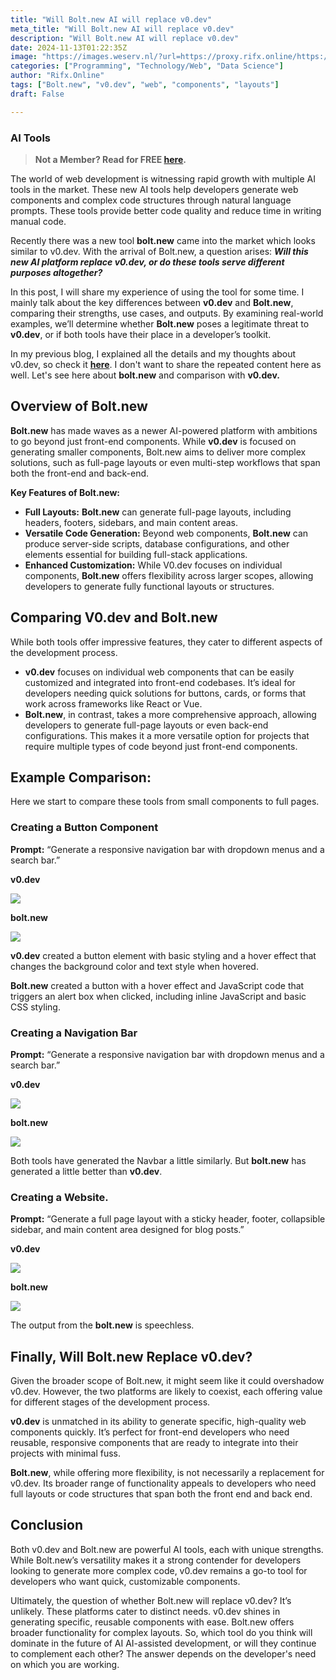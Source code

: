 ```yaml
---
title: "Will Bolt.new AI will replace v0.dev"
meta_title: "Will Bolt.new AI will replace v0.dev"
description: "Will Bolt.new AI will replace v0.dev"
date: 2024-11-13T01:22:35Z
image: "https://images.weserv.nl/?url=https://proxy.rifx.online/https://cdn-images-1.readmedium.com/v2/resize:fit:800/1*g5S8PyYqR87bdyGhb77rRw.png"
categories: ["Programming", "Technology/Web", "Data Science"]
author: "Rifx.Online"
tags: ["Bolt.new", "v0.dev", "web", "components", "layouts"]
draft: False

---
```


### AI Tools

> **Not a Member? Read for FREE [here](https://proxy.rifx.online/https://tarzzotech.medium.com/129a3366eb44?source=friends_link&sk=385b6b2e482ae9d16ef8f99fe083b8ae).**



The world of web development is witnessing rapid growth with multiple AI tools in the market. These new AI tools help developers generate web components and complex code structures through natural language prompts. These tools provide better code quality and reduce time in writing manual code.

Recently there was a new tool **bolt.new** came into the market which looks similar to v0\.dev. With the arrival of Bolt.new, a question arises: ***Will this new AI platform replace v0\.dev, or do these tools serve different purposes altogether?***

In this post, I will share my experience of using the tool for some time. I mainly talk about the key differences between **v0\.dev** and **Bolt.new**, comparing their strengths, use cases, and outputs. By examining real\-world examples, we’ll determine whether **Bolt.new** poses a legitimate threat to **v0\.dev**, or if both tools have their place in a developer’s toolkit.

In my previous blog, I explained all the details and my thoughts about v0\.dev, so check it [**here**](https://proxy.rifx.online/https://tarzzotech.medium.com/4191292876b3?source=friends_link&sk=9730b35a75771953d0541e459c8adeaa). I don't want to share the repeated content here as well. Let's see here about **bolt.new** and comparison with **v0\.dev.**

## Overview of Bolt.new

**Bolt.new** has made waves as a newer AI\-powered platform with ambitions to go beyond just front\-end components. While **v0\.dev** is focused on generating smaller components, Bolt.new aims to deliver more complex solutions, such as full\-page layouts or even multi\-step workflows that span both the front\-end and back\-end.

**Key Features of Bolt.new:**

* **Full Layouts:** **Bolt.new** can generate full\-page layouts, including headers, footers, sidebars, and main content areas.
* **Versatile Code Generation:** Beyond web components, **Bolt.new** can produce server\-side scripts, database configurations, and other elements essential for building full\-stack applications.
* **Enhanced Customization:** While V0\.dev focuses on individual components, **Bolt.new** offers flexibility across larger scopes, allowing developers to generate fully functional layouts or structures.

## Comparing V0\.dev and Bolt.new

While both tools offer impressive features, they cater to different aspects of the development process.

* **v0\.dev** focuses on individual web components that can be easily customized and integrated into front\-end codebases. It’s ideal for developers needing quick solutions for buttons, cards, or forms that work across frameworks like React or Vue.
* **Bolt.new**, in contrast, takes a more comprehensive approach, allowing developers to generate full\-page layouts or even back\-end configurations. This makes it a more versatile option for projects that require multiple types of code beyond just front\-end components.

## Example Comparison:

Here we start to compare these tools from small components to full pages.

### Creating a Button Component

**Prompt:** “Generate a responsive navigation bar with dropdown menus and a search bar.”

**v0\.dev**

![](https://images.weserv.nl/?url=https://proxy.rifx.online/https://cdn-images-1.readmedium.com/v2/resize:fit:800/1*8-1NaJb_msK1OLv7MHbOjw.gif)

**bolt.new**

![](https://images.weserv.nl/?url=https://proxy.rifx.online/https://cdn-images-1.readmedium.com/v2/resize:fit:800/1*WsRSUU5brIql4uBb7wFkAg.gif)

**v0\.dev** created a button element with basic styling and a hover effect that changes the background color and text style when hovered.

**Bolt.new** created a button with a hover effect and JavaScript code that triggers an alert box when clicked, including inline JavaScript and basic CSS styling.

### Creating a Navigation Bar

**Prompt:** “Generate a responsive navigation bar with dropdown menus and a search bar.”

**v0\.dev**

![](https://images.weserv.nl/?url=https://proxy.rifx.online/https://cdn-images-1.readmedium.com/v2/resize:fit:800/1*sOJ0EveSOVKtJJltLGiVCA.gif)

**bolt.new**

![](https://images.weserv.nl/?url=https://proxy.rifx.online/https://cdn-images-1.readmedium.com/v2/resize:fit:800/1*aGCWfH5ULTTFb-FS-kT-7w.gif)

Both tools have generated the Navbar a little similarly. But **bolt.new** has generated a little better than **v0\.dev**.

### Creating a Website.

**Prompt:** “Generate a full page layout with a sticky header, footer, collapsible sidebar, and main content area designed for blog posts.”

**v0\.dev**

![](https://images.weserv.nl/?url=https://proxy.rifx.online/https://cdn-images-1.readmedium.com/v2/resize:fit:800/1*kwEXDG3tb1CiHetZr5W03Q.png)

**bolt.new**

![](https://images.weserv.nl/?url=https://proxy.rifx.online/https://cdn-images-1.readmedium.com/v2/resize:fit:800/1*HxKnFJQf--e-E1fh8yyxVw.png)

The output from the **bolt.new** is speechless.

## Finally, Will Bolt.new Replace v0\.dev?

Given the broader scope of Bolt.new, it might seem like it could overshadow v0\.dev. However, the two platforms are likely to coexist, each offering value for different stages of the development process.

**v0\.dev** is unmatched in its ability to generate specific, high\-quality web components quickly. It’s perfect for front\-end developers who need reusable, responsive components that are ready to integrate into their projects with minimal fuss.

**Bolt.new**, while offering more flexibility, is not necessarily a replacement for v0\.dev. Its broader range of functionality appeals to developers who need full layouts or code structures that span both the front end and back end.

## Conclusion

Both v0\.dev and Bolt.new are powerful AI tools, each with unique strengths. While Bolt.new’s versatility makes it a strong contender for developers looking to generate more complex code, v0\.dev remains a go\-to tool for developers who want quick, customizable components.

Ultimately, the question of whether Bolt.new will replace v0\.dev? It’s unlikely. These platforms cater to distinct needs. v0\.dev shines in generating specific, reusable components with ease. Bolt.new offers broader functionality for complex layouts. So, which tool do you think will dominate in the future of AI AI\-assisted development, or will they continue to complement each other? The answer depends on the developer's need on which you are working.


